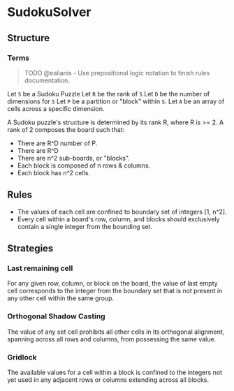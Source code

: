 # SudokuSolver

## Structure

### Terms

> TODO @ealianis - Use prepositional logic notation to finish rules documentation.

Let `S` be a Sudoku Puzzle
Let `R` be the rank of `S`
Let `D` be the number of dimensions for `S`
Let `P` be a partition or "block" within `S`.
Let `A` be an array of cells across a specific dimension.

A Sudoku puzzle's structure is determined by its rank R, where R is >= 2.
A rank of 2 composes the board such that:

- There are R^D number of P.
- There are R^D
- There are n^2 sub-boards, or "blocks".
- Each block is composed of n rows & columns.
- Each block has n^2 cells.

## Rules

- The values of each cell are confined to boundary set of integers [1, n^2].
- Every cell within a board's row, column, and blocks should exclusively contain a single integer from the bounding set.

## Strategies

### Last remaining cell

For any given row, column, or block on the board, the value of last empty cell corresponds to the integer from the boundary set that is not present in any other cell within the same group.

### Orthogonal Shadow Casting

The value of any set cell prohibits all other cells in its orthogonal alignment, spanning across all rows and columns, from possessing the same value.

### Gridlock

The available values for a cell within a block is confined to the integers not yet used in any adjacent rows or columns extending across all blocks.
